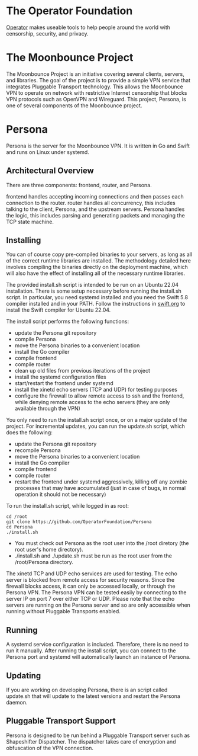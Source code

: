 # The Operator Foundation

[Operator](https://operatorfoundation.org) makes useable tools to help people around the world with censorship, security, and privacy.

# The Moonbounce Project
The Moonbounce Project is an initiative covering several clients, servers, and libraries. The goal of the project is to provide a simple VPN service that integrates
Pluggable Transport technology. This allows the Moonbounce VPN to operate on network with restrictive Internet censorship that blocks VPN protocols such as OpenVPN
and Wireguard. This project, Persona, is one of several components of the Moonbounce project.

# Persona

Persona is the server for the Moonbounce VPN. It is written in Go and Swift and runs on Linux under systemd.

## Architectural Overview

There are three components: frontend, router, and Persona.

frontend handles accepting incoming connections and then passes each connection to the router.
router handles all concurrency, this includes talking to the client, Persona, and the upstream servers.
Persona handles the logic, this includes parsing and generating packets and managing the TCP state machine.

## Installing

You can of course copy pre-compiled binaries to your servers, as long as all of the correct runtime libraries are installed.
The methodology detailed here involves compiling the binaries directly on the deployment machine, which will also have
the effect of installing all of the necessary runtime libraries.

The provided install.sh script is intended to be run on an Ubuntu 22.04 installation. There is some setup necessary before running the install.sh script.
In particular, you need systemd installed and you need the Swift 5.8 compiler installed and in your PATH. Follow the instructions in [swift.org](https://swift.org/)
to install the Swift compiler for Ubuntu 22.04.

The install script performs the following functions:
- update the Persona git repository
- compile Persona
- move the Persona binaries to a convenient location
- install the Go compiler
- compile frontend
- compile router
- clean up old files from previous iterations of the project
- install the systemd configuration files
- start/restart the frontend under systemd
- install the xinetd echo servers (TCP and UDP) for testing purposes
- configure the firewall to allow remote access to ssh and the frontend, while denying remote access to the echo servers (they are only available through the VPN)

You only need to run the install.sh script once, or on a major update of the project. For incremental updates, you can run the update.sh script, which does the following:
- update the Persona git repository
- recompile Persona
- move the Persona binaries to a convenient location
- install the Go compiler
- compile frontend
- compile router
- restart the frontend under systemd aggressively, killing off any zombie processes that may have accumulated (just in case of bugs, in normal operation it should not be necessary)

To run the install.sh script, while logged in as root:
```
cd /root
git clone https://github.com/OperatorFoundation/Persona
cd Persona
./install.sh
```

* You must check out Persona as the root user into the /root diretory (the root user's home directory).
* ./install.sh and ./update.sh must be run as the root user from the /root/Persona directory.

The xinetd TCP and UDP echo services are used for testing. The echo server is blocked from remote access for security
reasons. Since the firewall blocks access, it can only be accessed locally, or through the Persona VPN. The Persona VPN
can be tested easily by connecting to the server IP on port 7 over either TCP or UDP. Please note that the echo servers are running on the Persona server and so are only
accessible when running without Pluggable Transports enabled.

## Running

A systemd service configuration is included. Therefore, there is no need to run it manually. After running the install
script, you can connect to the Persona port and systemd will automatically launch an instance of Persona.

## Updating

If you are working on developing Persona, there is an script called update.sh that will update to the latest
versiona and restart the Persona daemon.

## Pluggable Transport Support

Persona is designed to be run behind a Pluggable Transport server such as Shapeshifter Dispatcher. The dispatcher
takes care of encryption and obfuscation of the VPN connection.

